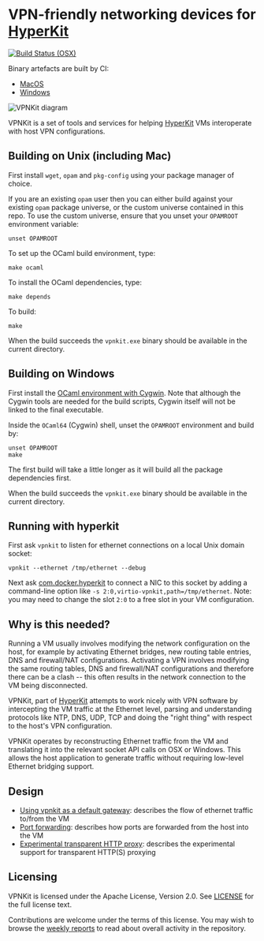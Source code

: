 VPN-friendly networking devices for [HyperKit](https://github.com/moby/hyperkit)
===============================

[![Build Status (OSX)](https://circleci.com/gh/moby/vpnkit.png)](https://circleci.com/gh/moby/vpnkit)

Binary artefacts are built by CI:

- [MacOS](https://circleci.com/gh/moby/vpnkit)
- [Windows](https://ci.appveyor.com/project/moby/vpnkit/history)

![VPNKit diagram](http://moby.github.io/vpnkit/vpnkit.png)

VPNKit is a set of tools and services for helping [HyperKit](https://github.com/moby/hyperkit)
VMs interoperate with host VPN configurations.


Building on Unix (including Mac)
--------------------------------

First install `wget`, `opam` and `pkg-config` using your package manager of choice.

If you are an existing `opam` user then you can either build against your existing `opam`
package universe, or the custom universe contained in this repo. To use the custom universe,
ensure that you unset your `OPAMROOT` environment variable:
```
unset OPAMROOT
```

To set up the OCaml build environment, type:
```
make ocaml
```
To install the OCaml dependencies, type:
```
make depends
```
To build:
```
make
```

When the build succeeds the `vpnkit.exe` binary should be available in the current directory.

Building on Windows
-------------------

First install the [OCaml environment with Cygwin](https://fdopen.github.io/opam-repository-mingw/installation/).
Note that although the Cygwin tools are needed for the build scripts, Cygwin itself will not
be linked to the final executable.

Inside the `OCaml64` (Cygwin) shell, unset the `OPAMROOT` environment and build by:
```
unset OPAMROOT
make
```

The first build will take a little longer as it will build all the package dependencies first.

When the build succeeds the `vpnkit.exe` binary should be available in the current directory.

Running with hyperkit
---------------------

First ask `vpnkit` to listen for ethernet connections on a local Unix domain socket:
```
vpnkit --ethernet /tmp/ethernet --debug
```
Next ask [com.docker.hyperkit](https://github.com/moby/hyperkit) to connect a NIC to this
socket by adding a command-line option like `-s 2:0,virtio-vpnkit,path=/tmp/ethernet`. Note:
you may need to change the slot `2:0` to a free slot in your VM configuration.

Why is this needed?
-------------------

Running a VM usually involves modifying the network configuration on the host, for example
by activating Ethernet bridges, new routing table entries, DNS and firewall/NAT configurations.
Activating a VPN involves modifying the same routing tables, DNS and firewall/NAT configurations
and therefore there can be a clash -- this often results in the network connection to the VM
being disconnected.

VPNKit, part of [HyperKit](https://github.com/moby/hyperkit)
attempts to work nicely with VPN software by intercepting the VM traffic at the Ethernet level,
parsing and understanding protocols like NTP, DNS, UDP, TCP and doing the "right thing" with
respect to the host's VPN configuration.

VPNKit operates by reconstructing Ethernet traffic from the VM and translating it into the
relevant socket API calls on OSX or Windows. This allows the host application to generate
traffic without requiring low-level Ethernet bridging support.

Design
------

- [Using vpnkit as a default gateway](docs/ethernet.md): describes the flow of ethernet traffic to/from the VM
- [Port forwarding](docs/ports.md): describes how ports are forwarded from the host into the VM
- [Experimental transparent HTTP proxy](docs/transparent-http-proxy.md): describes the
  experimental support for transparent HTTP(S) proxying

Licensing
---------

VPNKit is licensed under the Apache License, Version 2.0. See
[LICENSE](https://github.com/moby/vpnkit/blob/master/LICENSE) for the full
license text.

Contributions are welcome under the terms of this license. You may wish to browse
the [weekly reports](reports) to read about overall activity in the repository.
